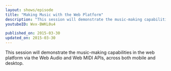 ```yaml
---
layout: shows/episode
title: "Making Music with the Web Platform"
description: "This session will demonstrate the music-making capabilities in the web platform via the Web Audio and Web MIDI APIs, across both mobile and desktop."
youtubeID: Wvx-BWKL0u4

published_on: 2015-03-30
updated_on: 2015-03-30
---
```


This session will demonstrate the music-making capabilities in the web platform via the Web Audio and Web MIDI APIs, across both mobile and desktop.
